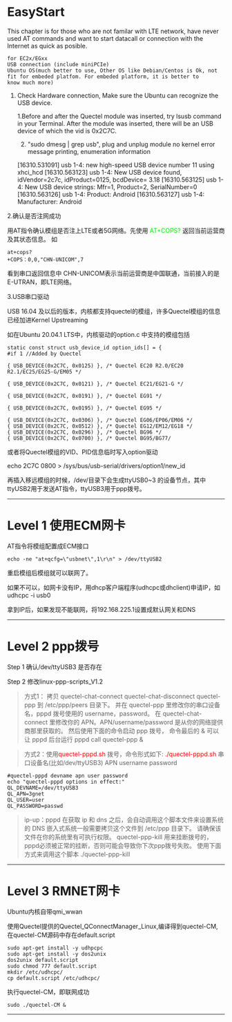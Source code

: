 # EasyStart

This chapter is for those who are not familar with LTE network, have never used AT commands and want to start datacall or connection with the Internet as quick as posible.

	for EC2x/EGxx
	USB connection (include miniPCIe) 
	Ubuntu OS(much better to use, Other OS like Debian/Centos is Ok, not fit for embeded platfom. For embeded platform, it is better to 
	know much more)


1. Check Hardware connection, Make sure the Ubuntu can recognize the USB device.
	
	1.Before and after the Quectel module was inserted, try  lsusb  command in  your Terminal. After the module was inserted, there will be an USB device of which the vid is 0x2C7C.

	2. "sudo dmesg | grep usb", plug and unplug module no kernel error message printing, enumeration information


	[16310.531091] usb 1-4: new high-speed USB device number 11 using xhci_hcd
	[16310.563123] usb 1-4: New USB device found, idVendor=2c7c, idProduct=0125, bcdDevice= 3.18
	[16310.563125] usb 1-4: New USB device strings: Mfr=1, Product=2, SerialNumber=0
	[16310.563126] usb 1-4: Product: Android
	[16310.563127] usb 1-4: Manufacturer: Android


2.确认是否注网成功

用AT指令确认模组是否注上LTE或者5G网络。先使用
<font color=0xff0000>AT+COPS? </font> 返回当前运营商及其状态信息。
如

	at+cops?
	+COPS：0,0,"CHN-UNICOM",7 
	
看到串口返回信息中 CHN-UNICOM表示当前运营商是中国联通，当前接入的是E-UTRAN，即LTE网络。

3.USB串口驱动

USB 16.04 及以后的版本，内核都支持quectel的模组，许多Quectel模组的信息已经加进Kernel Upstreaming

如在Ubuntu 20.04.1 LTS中，内核驱动的option.c 中支持的模组包括

	static const struct usb_device_id option_ids[] = { 
	#if 1 //Added by Quectel 
	 
	{ USB_DEVICE(0x2C7C, 0x0125) }, /* Quectel EC20 R2.0/EC20 R2.1/EC25/EG25-G/EM05 */ 
	 
	{ USB_DEVICE(0x2C7C, 0x0121) }, /* Quectel EC21/EG21-G */ 
	 
	{ USB_DEVICE(0x2C7C, 0x0191) }, /* Quectel EG91 */ 
	 
	{ USB_DEVICE(0x2C7C, 0x0195) }, /* Quectel EG95 */ 
	 
	{ USB_DEVICE(0x2C7C, 0x0306) }, /* Quectel EG06/EP06/EM06 */ 
	{ USB_DEVICE(0x2C7C, 0x0512) }, /* Quectel EG12/EM12/EG18 */ 
	{ USB_DEVICE(0x2C7C, 0x0296) }, /* Quectel BG96 */ 
	{ USB_DEVICE(0x2C7C, 0x0700) }, /* Quectel BG95/BG77/


或者将Quectel模组的VID、PID信息临时写入option驱动

echo 2C7C 0800 > /sys/bus/usb-serial/drivers/option1/new_id

再插入移远模组的时候，/dev/目录下会生成ttyUSB0~3 的设备节点，其中ttyUSB2用于发送AT指令，ttyUSB3用于ppp拨号。


----------

# Level 1  使用ECM网卡

AT指令将模组配置成ECM接口
	
	echo -ne "at+qcfg=\"usbnet\",1\r\n" > /dev/ttyUSB2
	
重启模组后模组就可以联网了。

如果不可以，如网卡没有IP，用dhcp客户端程序(udhcpc或dhclient)申请IP，如udhcpc -i usb0

拿到IP后，如果发现不能联网，将192.168.225.1设置成默认网关和DNS

----------

# Level 2 ppp拨号

Step 1 确认/dev/ttyUSB3 是否存在


Step 2 修改linux-ppp-scripts_V1.2



> 方式1： 拷贝 quectel-chat-connect quectel-chat-disconnect quectel-ppp 到 /etc/ppp/peers 目录下。
并在 quectel-ppp 里修改你的串口设备名，pppd 拨号使用的 username，password。
在 quectel-chat-connect 里修改你的 APN。APN/username/password 是从你的网络提供商那里获取的。
然后使用下面的命令启动 ppp 拨号， 命令最后的 & 可以让 pppd 后台运行
pppd call quectel-ppp &


> 方式2：使用<font color="red">quectel-pppd.sh </font>  拨号，命令形式如下:
<font color="red">./quectel-pppd.sh </font> 串口设备名(比如/dev/ttyUSB3) APN username password

	#quectel-pppd devname apn user password	
	echo "quectel-pppd options in effect:"	
	QL_DEVNAME=/dev/ttyUSB3	
	QL_APN=3gnet	
	QL_USER=user	
	QL_PASSWORD=passwd

>ip-up：pppd 在获取 ip 和 dns 之后，会自动调用这个脚本文件来设置系统的 DNS
嵌入式系统一般需要拷贝这个文件到 /etc/ppp 目录下。
请确保该文件在你的系统里有可执行权限。
quectel-ppp-kill 用来挂断拨号的，pppd必须被正常的挂断，否则可能会导致你下次ppp拨号失败。
使用下面方式来调用这个脚本 ./quectel-ppp-kill 

----------

# Level 3 RMNET网卡

Ubuntu内核自带qmi_wwan


使用Quectel提供的Quectel\_QConnectManager\_Linux,编译得到quectel-CM, 在quectel-CM源码中存在default.script

	sudo apt-get install -y udhpcpc 
	sudo apt-get install -y dos2unix
	dos2unix default.script
	sudo chmod 777 default.script
	mkdir /etc/udhcpc/
	cp default.script /etc/udhcpc/

执行quectel-CM，即联网成功 
	
	sudo ./quectel-CM &

----------
